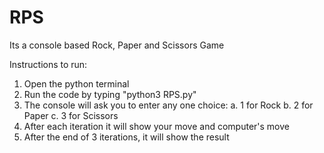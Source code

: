 # RPS
Its a console based Rock, Paper and Scissors Game


Instructions to run:
1. Open the python terminal
2. Run the code by typing "python3 RPS.py"
3. The console will ask you to enter any one choice:
  a. 1 for Rock
  b. 2 for Paper
  c. 3 for Scissors
 4. After each iteration it will show your move and computer's move
 5. After the end of 3 iterations, it will show the result
